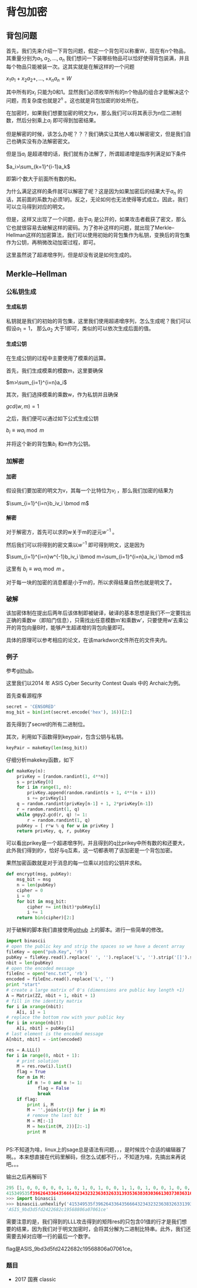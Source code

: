 # 背包加密

## 背包问题

首先，我们先来介绍一下背包问题，假定一个背包可以称重W，现在有n个物品，其重量分别为$a_1, a_2,...,a_n$ 我们想问一下装哪些物品可以恰好使得背包装满，并且每个物品只能被装一次。这其实就是在解这样的一个问题

$x_1a_1+x_2a_2+,...,+x_na_n=W$

其中所有的$x_i$ 只能为0和1。显然我们必须枚举所有的n个物品的组合才能解决这个问题，而复杂度也就是$2^n$ 。这也就是背包加密的妙处所在。

在加密时，如果我们想要加密的明文为x，那么我们可以将其表示为n位二进制数，然后分别乘上$a_i$ 即可得到加密结果。

但是解密的时候，该怎么办呢？？？我们确实让其他人难以解密密文，但是我们自己也确实没有办法解密密文。

但是当$a_i$ 是超递增的话，我们就有办法解了，所谓超递增是指序列满足如下条件

$a_i>\sum_{k=1}^{i-1}a_k$

即第i个数大于前面所有数的和。

为什么满足这样的条件就可以解密了呢？这是因为如果加密后的结果大于$a_n$ 的话，其前面的系数为必须1的。反之，无论如何也无法使得等式成立。因此，我们可以立马得到对应的明文。

但是，这样又出现了一个问题，由于$a_i$ 是公开的，如果攻击者截获了密文，那么它也就很容易去破解这样的密码。为了弥补这样的问题，就出现了Merkle–Hellman这样的加密算法，我们可以使用初始的背包集作为私钥，变换后的背包集作为公钥，再稍微改动加密过程，即可。

这里虽然说了超递增序列，但是却没有说是如何生成的。

## Merkle–Hellman

### 公私钥生成

#### 生成私钥

私钥就是我们的初始的背包集，这里我们使用超递增序列，怎么生成呢？我们可以假设$a_1=1$， 那么$a_2$ 大于1即可，类似的可以依次生成后面的值。

#### 生成公钥

在生成公钥的过程中主要使用了模乘的运算。

首先，我们生成模乘的模数m，这里要确保

$m>\sum_{i=1}^{i=n}a_i$

其次，我们选择模乘的乘数w，作为私钥并且确保

$gcd(w,m)=1$

之后，我们便可以通过如下公式生成公钥

$b_i \equiv w a_i \bmod m$

并将这个新的背包集$b_i$ 和m作为公钥。

### 加解密

#### 加密

假设我们要加密的明文为v，其每一个比特位为$v_i$ ，那么我们加密的结果为

$\sum_{i=1}^{i=n}b_iv_i \bmod m$

#### 解密

对于解密方，首先可以求的w关于m的逆元$w^{-1}$ 。

然后我们可以将得到的密文乘以$w^{-1}$ 即可得到明文，这是因为

$\sum_{i=1}^{i=n}w^{-1}b_iv_i \bmod m=\sum_{i=1}^{i=n}a_iv_i \bmod m$

这里有 $b_i \equiv w a_i \bmod m$ 。

对于每一块的加密的消息都是小于m的，所以求得结果自然也就是明文了。

### 破解

该加密体制在提出后两年后该体制即被破译，破译的基本思想是我们不一定要找出正确的乘数w（即陷门信息），只需找出任意模数m′和乘数w′，只要使用w′去乘公开的背包向量B时，能够产生超递增的背包向量即可。

具体的原理可以参考相应的论文，在该markdwon文件所在的文件夹内。

### 例子

参考[github](https://github.com/ctfs/write-ups-2014/tree/b02bcbb2737907dd0aa39c5d4df1d1e270958f54/asis-ctf-quals-2014/archaic)。

这里我们以2014 年 ASIS Cyber Security Contest Quals 中的 Archaic为例。

首先查看源程序

```python
secret = 'CENSORED'
msg_bit = bin(int(secret.encode('hex'), 16))[2:]
```

首先得到了secret的所有二进制位。

其次，利用如下函数得到keypair，包含公钥与私钥。

```python
keyPair = makeKey(len(msg_bit))
```

仔细分析makekey函数，如下

```python
def makeKey(n):
	privKey = [random.randint(1, 4**n)]
	s = privKey[0]
	for i in range(1, n):
		privKey.append(random.randint(s + 1, 4**(n + i)))
		s += privKey[i]
	q = random.randint(privKey[n-1] + 1, 2*privKey[n-1])
	r = random.randint(1, q)
	while gmpy2.gcd(r, q) != 1:
		r = random.randint(1, q)
	pubKey = [ r*w % q for w in privKey ]
	return privKey, q, r, pubKey
```

可以看出prikey是一个超递增序列，并且得到的q比prikey中所有数的和还要大，此外我们得到的r，恰好与q互素，这一切都表明了该加密是一个背包加密。

果然加密函数就是对于消息的每一位乘以对应的公钥并求和。

```python
def encrypt(msg, pubKey):
	msg_bit = msg
	n = len(pubKey)
	cipher = 0
	i = 0
	for bit in msg_bit:
		cipher += int(bit)*pubKey[i]
		i += 1
	return bin(cipher)[2:]
```

对于破解的脚本我们直接使用[github](https://github.com/ctfs/write-ups-2014/tree/b02bcbb2737907dd0aa39c5d4df1d1e270958f54/asis-ctf-quals-2014/archaic) 上的脚本。进行一些简单的修改。

```python
import binascii
# open the public key and strip the spaces so we have a decent array
fileKey = open("pub.Key", 'rb')
pubKey = fileKey.read().replace(' ', '').replace('L', '').strip('[]').split(',')
nbit = len(pubKey)
# open the encoded message
fileEnc = open("enc.txt", 'rb')
encoded = fileEnc.read().replace('L', '')
print "start"
# create a large matrix of 0's (dimensions are public key length +1)
A = Matrix(ZZ, nbit + 1, nbit + 1)
# fill in the identity matrix
for i in xrange(nbit):
    A[i, i] = 1
# replace the bottom row with your public key
for i in xrange(nbit):
    A[i, nbit] = pubKey[i]
# last element is the encoded message
A[nbit, nbit] = -int(encoded)

res = A.LLL()
for i in range(0, nbit + 1):
    # print solution
    M = res.row(i).list()
    flag = True
    for m in M:
        if m != 0 and m != 1:
            flag = False
            break
    if flag:
        print i, M
        M = ''.join(str(j) for j in M)
        # remove the last bit
        M = M[:-1]
        M = hex(int(M, 2))[2:-1]
		print M
        
```

PS:不知道为啥，linux上的sage总是语法有问题，，，是时候找个合适的编辑器了啊。。本来想直接在代码里解码，但怎么试都不行，，不知道为啥，先搞出来再说吧。。。

输出之后再解码下

```python
295 [1, 0, 0, 0, 0, 0, 1, 0, 1, 0, 1, 0, 0, 1, 1, 0, 1, 0, 0, 1, 0, 0, 1, 0, 1, 0, 1, 0, 0, 1, 1, 0, 1, 0, 1, 1, 1, 1, 1, 0, 0, 1, 1, 1, 0, 0, 1, 0, 1, 1, 0, 0, 0, 1, 0, 0, 1, 1, 0, 0, 1, 0, 0, 0, 0, 1, 1, 0, 0, 1, 1, 0, 1, 1, 0, 0, 1, 0, 0, 0, 0, 1, 1, 0, 1, 0, 1, 0, 1, 1, 0, 0, 1, 1, 0, 0, 1, 1, 0, 0, 1, 0, 0, 0, 0, 1, 1, 0, 0, 1, 0, 0, 0, 1, 1, 0, 1, 0, 0, 0, 0, 1, 1, 0, 0, 1, 0, 0, 0, 1, 1, 0, 0, 1, 0, 0, 0, 1, 1, 0, 1, 1, 0, 0, 0, 1, 1, 1, 0, 0, 0, 0, 0, 1, 1, 0, 0, 1, 0, 0, 1, 1, 0, 0, 0, 1, 1, 0, 0, 1, 1, 0, 0, 0, 1, 0, 0, 1, 1, 1, 0, 0, 1, 0, 0, 1, 1, 0, 1, 0, 1, 0, 0, 1, 1, 0, 1, 1, 0, 0, 0, 1, 1, 1, 0, 0, 0, 0, 0, 1, 1, 1, 0, 0, 0, 0, 0, 1, 1, 0, 0, 0, 0, 0, 0, 1, 1, 0, 1, 1, 0, 0, 1, 1, 0, 0, 0, 0, 1, 0, 0, 1, 1, 0, 0, 0, 0, 0, 0, 1, 1, 0, 1, 1, 1, 0, 0, 1, 1, 0, 0, 0, 0, 0, 0, 1, 1, 0, 1, 1, 0, 0, 0, 1, 1, 0, 0, 0, 1, 0, 1, 1, 0, 0, 0, 1, 1, 0, 1, 1, 0, 0, 1, 0, 1, 0]
415349535f3962643364356664323432323638326331393536383830366130373036316365
>>> import binascii
>>> binascii.unhexlify('415349535f3962643364356664323432323638326331393536383830366130373036316365')
'ASIS_9bd3d5fd2422682c19568806a07061ce'
```

需要注意的是，我们得到的LLL攻击得到的矩阵res的只包含01值的行才是我们想要的结果，因为我们对于明文加密时，会将其分解为二进制比特串。此外，我们还需要去掉对应哪一行的最后一个数字。

flag是ASIS_9bd3d5fd2422682c19568806a07061ce。

### 题目

- 2017 国赛 classic
